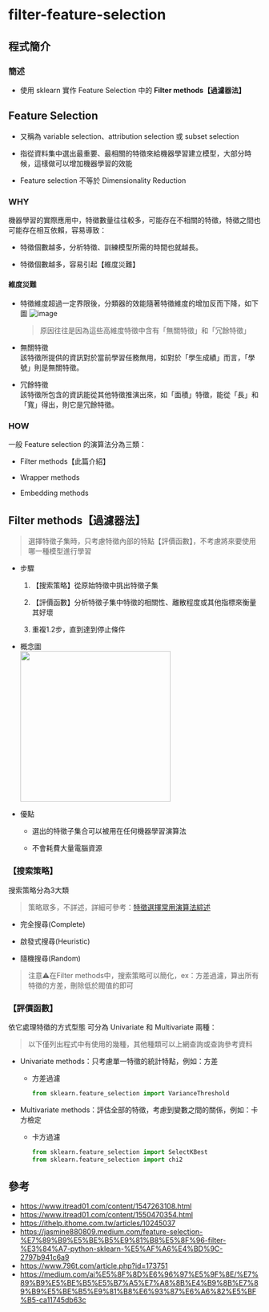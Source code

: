 # filter-feature-selection
## 程式簡介
### 簡述
* 使用 sklearn 實作 Feature Selection 中的 **Filter methods【過濾器法】**

## Feature Selection
* 又稱為 variable selection、attribution selection 或 subset selection

* 指從資料集中選出最重要、最相關的特徵來給機器學習建立模型，大部分時候，這樣做可以增加機器學習的效能

* Feature selection 不等於 Dimensionality Reduction

### WHY
機器學習的實際應用中，特徵數量往往較多，可能存在不相關的特徵，特徵之間也可能存在相互依賴，容易導致：

* 特徵個數越多，分析特徵、訓練模型所需的時間也就越長。

* 特徵個數越多，容易引起【維度災難】
#### 維度災難
* 特徵維度超過一定界限後，分類器的效能隨著特徵維度的增加反而下降，如下圖
  ![image](https://user-images.githubusercontent.com/93152909/145701552-148a6354-f79c-4310-b047-619353903b76.png)
  > 原因往往是因為這些高維度特徵中含有「無關特徵」和「冗餘特徵」

* 無關特徵  
該特徵所提供的資訊對於當前學習任務無用，如對於「學生成績」而言，「學號」則是無關特徵。
* 冗餘特徵  
該特徵所包含的資訊能從其他特徵推演出來，如「面積」特徵，能從「長」和「寬」得出，則它是冗餘特徵。
### HOW
一般 Feature selection 的演算法分為三類：

* Filter methods【此篇介紹】

* Wrapper methods

* Embedding methods

## Filter methods【過濾器法】
> 選擇特徵子集時，只考慮特徵內部的特點【評價函數】，不考慮將來要使用哪一種模型進行學習

* 步驟
  1. 【搜索策略】從原始特徵中挑出特徵子集

  2. 【評價函數】分析特徵子集中特徵的相關性、離散程度或其他指標來衡量其好壞

  3. 重複1.2步，直到達到停止條件

* 概念圖  
  <img src="https://user-images.githubusercontent.com/93152909/145709033-69aa23a8-518c-44b5-b332-38a72a376474.png" width="300">

* 優點
  * 選出的特徵子集合可以被用在任何機器學習演算法
  
  * 不會耗費大量電腦資源
  
### 【搜索策略】
搜索策略分為3大類
> 策略眾多，不詳述，詳細可參考：[特徵選擇常用演算法綜述](https://www.itread01.com/content/1550470354.html)

* 完全搜尋(Complete)

* 啟發式搜尋(Heuristic)

* 隨機搜尋(Random) 

> 注意⚠在Filter methods中，搜索策略可以簡化，ex：方差過濾，算出所有特徵的方差，刪除低於閥值的即可

### 【評價函數】
依它處理特徵的方式型態 可分為 Univariate 和 Multivariate 兩種：
> 以下僅列出程式中有使用的幾種，其他種類可以上網查詢或查詢參考資料

* Univariate methods：只考慮單一特徵的統計特點，例如：方差
  * 方差過濾
  
    ```python
    from sklearn.feature_selection import VarianceThreshold
    ```
* Multivariate methods：評估全部的特徵，考慮到變數之間的關係，例如：卡方檢定
   * 卡方過濾
   
     ```python
   	 from sklearn.feature_selection import SelectKBest
     from sklearn.feature_selection import chi2
     ```

## 參考
* https://www.itread01.com/content/1547263108.html
* https://www.itread01.com/content/1550470354.html
* https://ithelp.ithome.com.tw/articles/10245037
* https://jasmine880809.medium.com/feature-selection-%E7%89%B9%E5%BE%B5%E9%81%B8%E5%8F%96-filter-%E3%84%A7-python-sklearn-%E5%AF%A6%E4%BD%9C-2797b941c6a9
* https://www.796t.com/article.php?id=173751
* https://medium.com/ai%E5%8F%8D%E6%96%97%E5%9F%8E/%E7%89%B9%E5%BE%B5%E5%B7%A5%E7%A8%8B%E4%B9%8B%E7%89%B9%E5%BE%B5%E9%81%B8%E6%93%87%E6%A6%82%E5%BF%B5-ca11745db63c
